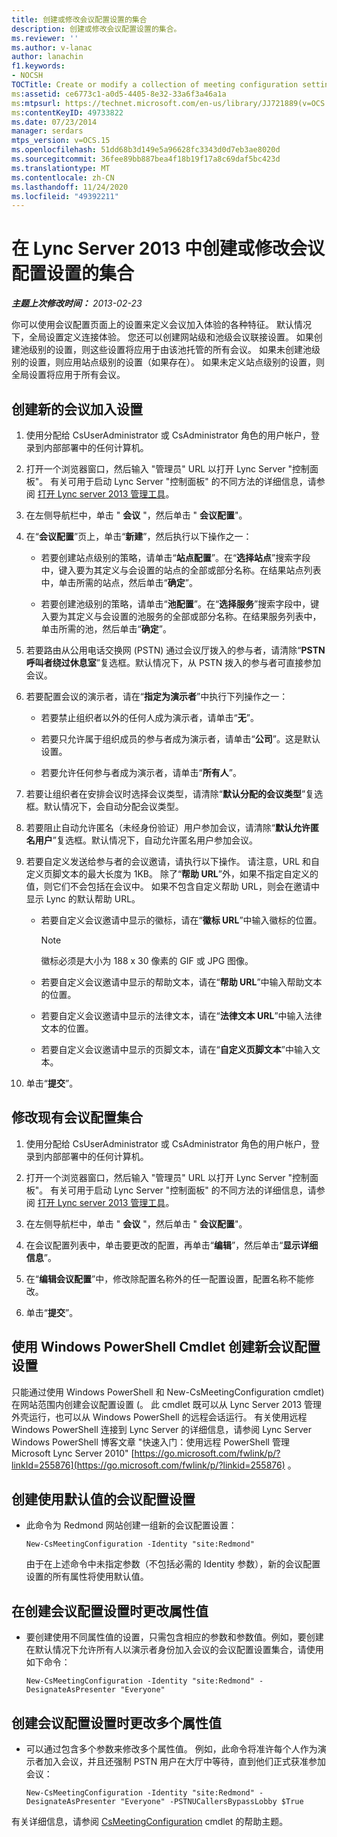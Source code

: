 ```yaml
---
title: 创建或修改会议配置设置的集合
description: 创建或修改会议配置设置的集合。
ms.reviewer: ''
ms.author: v-lanac
author: lanachin
f1.keywords:
- NOCSH
TOCTitle: Create or modify a collection of meeting configuration settings
ms:assetid: ce6773c1-a0d5-4405-8e32-33a6f3a46a1a
ms:mtpsurl: https://technet.microsoft.com/en-us/library/JJ721889(v=OCS.15)
ms:contentKeyID: 49733822
ms.date: 07/23/2014
manager: serdars
mtps_version: v=OCS.15
ms.openlocfilehash: 51dd68b3d149e5a96628fc3343d0d7eb3ae8020d
ms.sourcegitcommit: 36fee89bb887bea4f18b19f17a8c69daf5bc423d
ms.translationtype: MT
ms.contentlocale: zh-CN
ms.lasthandoff: 11/24/2020
ms.locfileid: "49392211"
---
```

# <a name="create-or-modify-a-collection-of-meeting-configuration-settings-in-lync-server-2013"></a>在 Lync Server 2013 中创建或修改会议配置设置的集合

<div data-xmlns="http://www.w3.org/1999/xhtml">

<div class="topic" data-xmlns="http://www.w3.org/1999/xhtml" data-msxsl="urn:schemas-microsoft-com:xslt" data-cs="https://msdn.microsoft.com/">

<div data-asp="https://msdn2.microsoft.com/asp">



</div>

<div id="mainSection">

<div id="mainBody">

<span> </span>

_**主题上次修改时间：** 2013-02-23_

你可以使用会议配置页面上的设置来定义会议加入体验的各种特征。 默认情况下，全局设置定义连接体验。 您还可以创建网站级和池级会议联接设置。 如果创建池级别的设置，则这些设置将应用于由该池托管的所有会议。 如果未创建池级别的设置，则应用站点级别的设置（如果存在）。 如果未定义站点级别的设置，则全局设置将应用于所有会议。

<div>

## <a name="to-create-new-meeting-join-settings"></a>创建新的会议加入设置

1.  使用分配给 CsUserAdministrator 或 CsAdministrator 角色的用户帐户，登录到内部部署中的任何计算机。

2.  打开一个浏览器窗口，然后输入 "管理员" URL 以打开 Lync Server "控制面板"。 有关可用于启动 Lync Server "控制面板" 的不同方法的详细信息，请参阅 [打开 Lync server 2013 管理工具](lync-server-2013-open-lync-server-administrative-tools.md)。

3.  在左侧导航栏中，单击 " **会议** "，然后单击 " **会议配置**"。

4.  在“**会议配置**”页上，单击“**新建**”，然后执行以下操作之一：
    
      - 若要创建站点级别的策略，请单击“**站点配置**”。在“**选择站点**”搜索字段中，键入要为其定义与会设置的站点的全部或部分名称。在结果站点列表中，单击所需的站点，然后单击“**确定**”。
    
      - 若要创建池级别的策略，请单击“**池配置**”。在“**选择服务**”搜索字段中，键入要为其定义与会设置的池服务的全部或部分名称。在结果服务列表中，单击所需的池，然后单击“**确定**”。

5.  若要路由从公用电话交换网 (PSTN) 通过会议厅拨入的参与者，请清除“**PSTN 呼叫者绕过休息室**”复选框。默认情况下，从 PSTN 拨入的参与者可直接参加会议。

6.  若要配置会议的演示者，请在“**指定为演示者**”中执行下列操作之一：
    
      - 若要禁止组织者以外的任何人成为演示者，请单击“**无**”。
    
      - 若要只允许属于组织成员的参与者成为演示者，请单击“**公司**”。这是默认设置。
    
      - 若要允许任何参与者成为演示者，请单击“**所有人**”。

7.  若要让组织者在安排会议时选择会议类型，请清除“**默认分配的会议类型**”复选框。默认情况下，会自动分配会议类型。

8.  若要阻止自动允许匿名（未经身份验证）用户参加会议，请清除“**默认允许匿名用户**”复选框。默认情况下，自动允许匿名用户参加会议。

9.  若要自定义发送给参与者的会议邀请，请执行以下操作。 请注意，URL 和自定义页脚文本的最大长度为 1KB。 除了“**帮助 URL**”外，如果不指定自定义的值，则它们不会包括在会议中。 如果不包含自定义帮助 URL，则会在邀请中显示 Lync 的默认帮助 URL。
    
      - 若要自定义会议邀请中显示的徽标，请在“**徽标 URL**”中输入徽标的位置。
        
        <div>
        

        > [!NOTE]
        > 徽标必须是大小为 188 x 30 像素的 GIF 或 JPG 图像。

        
        </div>
    
      - 若要自定义会议邀请中显示的帮助文本，请在“**帮助 URL**”中输入帮助文本的位置。
    
      - 若要自定义会议邀请中显示的法律文本，请在“**法律文本 URL**”中输入法律文本的位置。
    
      - 若要自定义会议邀请中显示的页脚文本，请在“**自定义页脚文本**”中输入文本。

10. 单击“**提交**”。

</div>

<div>

## <a name="to-modify-an-existing-collection-of-meeting-configurations"></a>修改现有会议配置集合

1.  使用分配给 CsUserAdministrator 或 CsAdministrator 角色的用户帐户，登录到内部部署中的任何计算机。

2.  打开一个浏览器窗口，然后输入 "管理员" URL 以打开 Lync Server "控制面板"。 有关可用于启动 Lync Server "控制面板" 的不同方法的详细信息，请参阅 [打开 Lync server 2013 管理工具](lync-server-2013-open-lync-server-administrative-tools.md)。

3.  在左侧导航栏中，单击 " **会议** "，然后单击 " **会议配置**"。

4.  在会议配置列表中，单击要更改的配置，再单击“**编辑**”，然后单击“**显示详细信息**”。

5.  在“**编辑会议配置**”中，修改除配置名称外的任一配置设置，配置名称不能修改。

6.  单击“**提交**”。

</div>

<div>

## <a name="creating-new-meeting-configuration-settings-by-using-windows-powershell-cmdlets"></a>使用 Windows PowerShell Cmdlet 创建新会议配置设置

只能通过使用 Windows PowerShell 和 New-CsMeetingConfiguration cmdlet) 在网站范围内创建会议配置设置 (。 此 cmdlet 既可以从 Lync Server 2013 管理外壳运行，也可以从 Windows PowerShell 的远程会话运行。 有关使用远程 Windows PowerShell 连接到 Lync Server 的详细信息，请参阅 Lync Server Windows PowerShell 博客文章 "快速入门：使用远程 PowerShell 管理 Microsoft Lync Server 2010" [https://go.microsoft.com/fwlink/p/?linkId=255876](https://go.microsoft.com/fwlink/p/?linkid=255876) 。

<div>

## <a name="to-create-meeting-configuration-settings-that-use-the-default-values"></a>创建使用默认值的会议配置设置

  - 此命令为 Redmond 网站创建一组新的会议配置设置：
    
        New-CsMeetingConfiguration -Identity "site:Redmond"
    
    由于在上述命令中未指定参数（不包括必需的 Identity 参数），新的会议配置设置的所有属性将使用默认值。

</div>

<div>

## <a name="to-change-a-property-value-when-creating-meeting-configuration-settings"></a>在创建会议配置设置时更改属性值

  - 要创建使用不同属性值的设置，只需包含相应的参数和参数值。例如，要创建在默认情况下允许所有人以演示者身份加入会议的会议配置设置集合，请使用如下命令：
    
        New-CsMeetingConfiguration -Identity "site:Redmond" -DesignateAsPresenter "Everyone"

</div>

<div>

## <a name="to-change-multiple-property-values-when-creating-meeting-configuration-settings"></a>创建会议配置设置时更改多个属性值

  - 可以通过包含多个参数来修改多个属性值。 例如，此命令将准许每个人作为演示者加入会议，并且还强制 PSTN 用户在大厅中等待，直到他们正式获准参加会议：
    
        New-CsMeetingConfiguration -Identity "site:Redmond" -DesignateAsPresenter "Everyone" -PSTNUCallersBypassLobby $True

</div>

有关详细信息，请参阅 [CsMeetingConfiguration](https://technet.microsoft.com/library/Gg398065(v=OCS.15)) cmdlet 的帮助主题。

</div>

</div>

<span> </span>

</div>

</div>

</div>

